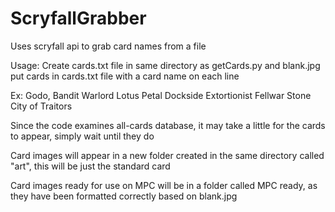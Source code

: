 # ScryfallGrabber
Uses scryfall api to grab card names from a file

Usage:
Create cards.txt file in same directory as getCards.py and blank.jpg
put cards in cards.txt file with a card name on each line

Ex:
Godo, Bandit Warlord
Lotus Petal
Dockside Extortionist
Fellwar Stone
City of Traitors

Since the code examines all-cards database, it may take a little for the cards to appear, simply wait until they do

Card images will appear in a new folder created in the same directory called "art", this will be just the standard card

Card images ready for use on MPC will be in a folder called MPC ready, as they have been formatted correctly based on blank.jpg
